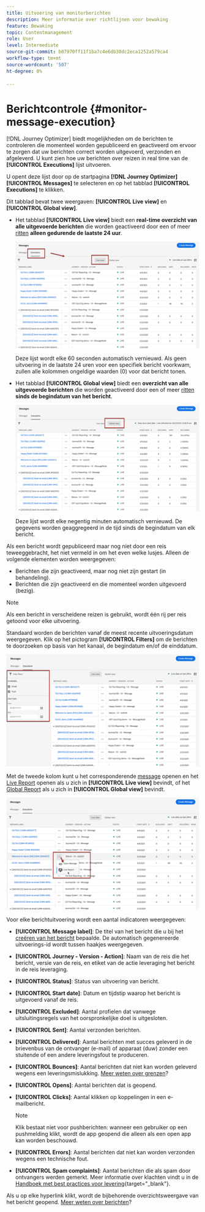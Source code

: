 ```yaml
---
title: Uitvoering van monitorberichten
description: Meer informatie over richtlijnen voor bewaking
feature: Bewaking
topic: Contentmanagement
role: User
level: Intermediate
source-git-commit: b07970ff11f1ba7c4e6db30dc2eca1252a579ca4
workflow-type: tm+mt
source-wordcount: '507'
ht-degree: 0%

---
```


# Berichtcontrole {#monitor-message-execution}

[!DNL Journey Optimizer] biedt mogelijkheden om de berichten te controleren die momenteel worden gepubliceerd en geactiveerd om ervoor te zorgen dat uw berichten correct worden uitgevoerd, verzonden en afgeleverd. U kunt zien hoe uw berichten over reizen <!--and APIs--> in real time van de **[!UICONTROL Executions]** lijst uitvoeren.

U opent deze lijst door op de startpagina **[!DNL Journey Optimizer]** **[!UICONTROL Messages]** te selecteren en op het tabblad **[!UICONTROL Executions]** te klikken.

Dit tabblad bevat twee weergaven: **[!UICONTROL Live view]** en **[!UICONTROL Global view]**.

* Het tabblad **[!UICONTROL Live view]** biedt een **real-time overzicht van alle uitgevoerde berichten** die worden geactiveerd door een of meer [ritten](building-journeys/journey.md) **alleen gedurende de laatste 24 uur**.

   ![](assets/message-execution-tab-live.png)

   Deze lijst wordt elke 60 seconden automatisch vernieuwd. Als geen uitvoering in de laatste 24 uren voor een specifiek bericht voorkwam, zullen alle kolommen ongeldige waarden (0) voor dat bericht tonen.

* Het tabblad **[!UICONTROL Global view]** biedt een **overzicht van alle uitgevoerde berichten** die worden geactiveerd door een of meer [ritten](building-journeys/journey.md) **sinds de begindatum van het bericht**.

   ![](assets/message-execution-tab-global.png)

   Deze lijst wordt elke negentig minuten automatisch vernieuwd. De gegevens worden geaggregeerd in de tijd sinds de begindatum van elk bericht.

Als een bericht wordt gepubliceerd maar nog niet door een reis teweeggebracht, het niet vermeld in om het even welke lusjes. Alleen de volgende elementen worden weergegeven:
* Berichten die zijn geactiveerd, maar nog niet zijn gestart (in behandeling).
* Berichten die zijn geactiveerd en die momenteel worden uitgevoerd (bezig).

<!--For multichannel messages, one row per channel is displayed for each message. STILL VALID? looks like NOT-->

>[!NOTE]
>
>Als een bericht in verscheidene reizen is gebruikt, wordt één rij per reis getoond voor elke uitvoering.

<!--![](assets/message-execution-multichannel.png)-->

<!--If a message has been used in several journeys, the **[!UICONTROL Source]** column displays **[!UICONTROL Multiple]**.-->

Standaard worden de berichten vanaf de meest recente uitvoeringsdatum weergegeven. Klik op het pictogram **[!UICONTROL Filters]** om de berichten te doorzoeken op basis van het kanaal, de begindatum en/of de einddatum.

![](assets/message-execution-tab-filters.png)

Met de tweede kolom <!--**[!UICONTROL Quick action]**-->kunt u het corresponderende [message](create-message.md) openen en het [Live Report](reports/live-report.md) openen als u zich in **[!UICONTROL Live view]** bevindt, of het [Global Report](reports/global-report.md) als u zich in **[!UICONTROL Global view]** bevindt.

![](assets/message-execution-open-live-report.png)

Voor elke berichtuitvoering wordt een aantal indicatoren weergegeven:

* **[!UICONTROL Message label]**: De titel van het bericht die u bij het  [creëren van het bericht](create-message.md) bepaalde. De automatisch gegenereerde uitvoerings-id wordt tussen haakjes weergegeven.

   <!--**[!UICONTROL Execution ID]**: Automatically generated identifier.
  **[!UICONTROL Source]**: Name of the journey leveraging that message.-->

* **[!UICONTROL Journey - Version - Action]**: Naam van de reis die het bericht, versie van de reis, en etiket van de actie leveraging het bericht in de reis leveraging.

* **[!UICONTROL Status]**: Status van uitvoering van bericht.  <!--List all the possible statuses? For now only Live status? The user cannot stop or cancel the execution. TBC by Fred-->

* **[!UICONTROL Start date]**: Datum en tijdstip waarop het bericht is uitgevoerd vanaf de reis.

   <!--Targeted: Number of targeted profiles for each message execution. To come?-->

* **[!UICONTROL Excluded]**: Aantal profielen dat vanwege uitsluitingsregels van het oorspronkelijke doel is uitgesloten.

* **[!UICONTROL Sent]**: Aantal verzonden berichten.

* **[!UICONTROL Delivered]**: Aantal berichten met succes geleverd in de brievenbus van de ontvanger (e-mail) of apparaat (duw) zonder een stuitende of een andere leveringsfout te produceren.

* **[!UICONTROL Bounces]**: Aantal berichten dat niet kan worden geleverd wegens een leveringsmislukking. [Meer weten over grenzen](suppression-list.md)?

* **[!UICONTROL Opens]**: Aantal berichten dat is geopend.

* **[!UICONTROL Clicks]**: Aantal klikken op koppelingen in een e-mailbericht.

   >[!NOTE]
   >
   >Klik bestaat niet voor pushberichten: wanneer een gebruiker op een pushmelding klikt, wordt de app geopend die alleen als een open app kan worden beschouwd.

* **[!UICONTROL Errors]**: Aantal berichten dat niet kan worden verzonden wegens een technische fout.

* **[!UICONTROL Spam complaints]**: Aantal berichten die als spam door ontvangers werden gemerkt. Meer informatie over klachten vindt u in de [Handboek met best practices voor levering](https://experienceleague.adobe.com/docs/deliverability-learn/deliverability-best-practice-guide/metrics-for-deliverability/complaints.html#metrics-for-deliverability){target=&quot;_blank&quot;}.

Als u op elke hyperlink klikt, wordt de bijbehorende overzichtsweergave van het bericht geopend. [Meer weten over berichten](create-message.md)?
